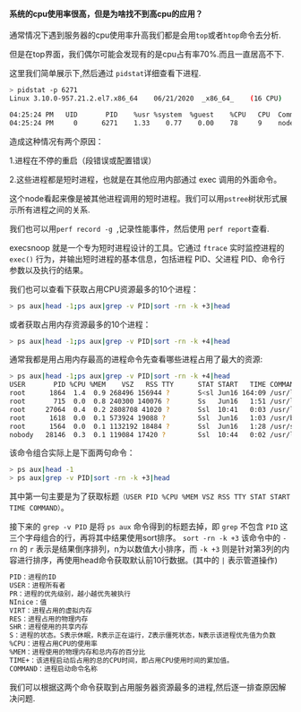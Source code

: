 #### 系统的cpu使用率很高，但是为啥找不到高cpu的应用？

通常情况下遇到服务器的cpu使用率升高我们都是会用`top`或者`htop`命令去分析.

但是在top界面，我们偶尔可能会发现有的是cpu占有率70%.而且一直居高不下.

这里我们简单展示下,然后通过 `pidstat`详细查看下进程.

```bash
> pidstat -p 6271
Linux 3.10.0-957.21.2.el7.x86_64	06/21/2020 	_x86_64_	(16 CPU)

04:25:24 PM   UID       PID    %usr %system  %guest    %CPU   CPU  Command
04:25:24 PM     0      6271    1.33    0.77    0.00    78     9    node
```

造成这种情况有两个原因：

1.进程在不停的重启（段错误或配置错误）

2.这些进程都是短时进程，也就是在其他应用内部通过 exec 调用的外面命令。

这个node看起来像是被其他进程调用的短时进程。我们可以用`pstree`树状形式展示所有进程之间的关系.

我们也可以用`perf record -g `,记录性能事件，然后使用 `perf report`查看.

execsnoop 就是一个专为短时进程设计的工具。它通过 `ftrace` 实时监控进程的 `exec()` 行为，并输出短时进程的基本信息，包括进程 PID、父进程 PID、命令行参数以及执行的结果。


我们也可以查看下获取占用CPU资源最多的10个进程：
```bash
> ps aux|head -1;ps aux|grep -v PID|sort -rn -k +3|head
```
或者获取占用内存资源最多的10个进程：

```bash
> ps aux|head -1;ps aux|grep -v PID|sort -rn -k +4|head
```

通常我都是用占用内存最高的进程命令先查看哪些进程占用了最大的资源:
```bash
> ps aux|head -1;ps aux|grep -v PID|sort -rn -k +4|head
USER       PID %CPU %MEM    VSZ   RSS TTY      STAT START   TIME COMMAND
root      1864  1.4  0.9 268496 156944 ?       S<sl Jun16 164:09 /usr/local/aegis/aegis_client/aegis_10_79/AliYunDun
root       715  0.0  0.8 240300 140076 ?       Ss   Jun16   1:51 /usr/lib/systemd/systemd-journald
root     27064  0.4  0.2 2808708 41020 ?       Ssl  10:41   0:03 /usr/local/cloudmonitor/CmsGoAgent.linux-amd64
root      1618  0.0  0.1 573924 19088 ?        Ssl  Jun16   1:03 /usr/bin/python2 -Es /usr/sbin/tuned -l -P
root      1564  0.0  0.1 1132192 18484 ?       Ssl  Jun16   1:28 /usr/sbin/rsyslogd -n
nobody   28146  0.3  0.1 119084 17420 ?        Ssl  10:44   0:02 /usr/local/node_exporter/node_exporter
```

该命令组合实际上是下面两句命令：
```bash
> ps aux|head -1
> ps aux|grep -v PID|sort -rn -k +3|head
```
其中第一句主要是为了获取标题`（USER PID %CPU %MEM VSZ RSS TTY STAT START TIME COMMAND）`。

接下来的 `grep -v PID` 是将 `ps aux` 命令得到的标题去掉，即 `grep` 不包含 `PID` 这三个字母组合的行，再将其中结果使用sort排序。
`sort -rn -k +3` 该命令中的 `-rn` 的 `r` 表示是结果倒序排列，n为以数值大小排序，而 `-k +3` 则是针对第3列的内容进行排序，再使用head命令获取默认前10行数据。(其中的 `|` 表示管道操作)

```markdown
PID：进程的ID
USER：进程所有者
PR：进程的优先级别，越小越优先被执行
NInice：值
VIRT：进程占用的虚拟内存
RES：进程占用的物理内存
SHR：进程使用的共享内存
S：进程的状态。S表示休眠，R表示正在运行，Z表示僵死状态，N表示该进程优先值为负数
%CPU：进程占用CPU的使用率
%MEM：进程使用的物理内存和总内存的百分比
TIME+：该进程启动后占用的总的CPU时间，即占用CPU使用时间的累加值。
COMMAND：进程启动命令名称
```

我们可以根据这两个命令获取到占用服务器资源最多的进程,然后逐一排查原因解决问题.
